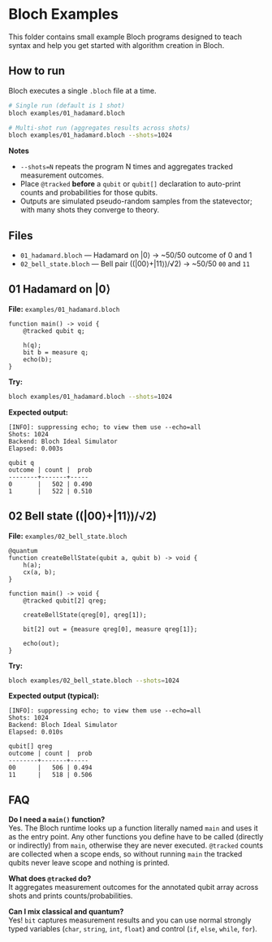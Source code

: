 # Bloch Examples

This folder contains small example Bloch programs designed to teach syntax and help you get started with algorithm creation in Bloch.

## How to run

Bloch executes a single `.bloch` file at a time.

```bash
# Single run (default is 1 shot)
bloch examples/01_hadamard.bloch

# Multi-shot run (aggregates results across shots)
bloch examples/01_hadamard.bloch --shots=1024
```

**Notes**
- `--shots=N` repeats the program N times and aggregates tracked measurement outcomes.
- Place `@tracked` **before** a `qubit` or `qubit[]` declaration to auto-print counts and probabilities for those qubits.
- Outputs are simulated pseudo-random samples from the statevector; with many shots they converge to theory.

## Files

- `01_hadamard.bloch` — Hadamard on |0⟩ → ~50/50 outcome of 0 and 1  
- `02_bell_state.bloch` — Bell pair ((|00⟩+|11⟩)/√2) → ~50/50 `00` and `11`

## 01 Hadamard on |0⟩

**File:** `examples/01_hadamard.bloch`
```bloch
function main() -> void {
    @tracked qubit q;

    h(q);
    bit b = measure q;
    echo(b);
}
```

**Try:**
```bash
bloch examples/01_hadamard.bloch --shots=1024
```

**Expected output:**
```
[INFO]: suppressing echo; to view them use --echo=all
Shots: 1024
Backend: Bloch Ideal Simulator
Elapsed: 0.003s

qubit q
outcome | count |  prob
--------+-------+-----
0       |   502 | 0.490
1       |   522 | 0.510
```

## 02 Bell state ((|00⟩+|11⟩)/√2)

**File:** `examples/02_bell_state.bloch`
```bloch
@quantum
function createBellState(qubit a, qubit b) -> void {
    h(a);
    cx(a, b);
}

function main() -> void {
    @tracked qubit[2] qreg;

    createBellState(qreg[0], qreg[1]);

    bit[2] out = {measure qreg[0], measure qreg[1]};

    echo(out);
}
```

**Try:**
```bash
bloch examples/02_bell_state.bloch --shots=1024
```

**Expected output (typical):**
```
[INFO]: suppressing echo; to view them use --echo=all
Shots: 1024
Backend: Bloch Ideal Simulator
Elapsed: 0.010s

qubit[] qreg
outcome | count |  prob
--------+-------+-----
00      |   506 | 0.494
11      |   518 | 0.506
```

## FAQ

**Do I need a `main()` function?**  
Yes. The Bloch runtime looks up a function literally named `main` and uses it as the entry point. Any other functions you define have to be called (directly or indirectly) from `main`, otherwise they are never executed. `@tracked` counts are collected when a scope ends, so without running `main` the tracked qubits never leave scope and nothing is printed.

**What does `@tracked` do?**  
It aggregates measurement outcomes for the annotated qubit array across shots and prints counts/probabilities.

**Can I mix classical and quantum?**  
Yes! `bit` captures measurement results and you can use normal strongly typed variables (`char`, `string`, `int`, `float`) and control (`if`, `else`, `while`, `for`).
